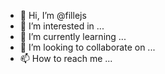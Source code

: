 - 👋 Hi, I’m @fillejs
- 👀 I’m interested in ...
- 🌱 I’m currently learning ...
- 💞️ I’m looking to collaborate on ...
- 📫 How to reach me ...

<!---
fillejs/fillejs is a ✨ special ✨ repository because its `README.md` (this file) appears on your GitHub profile.
You can click the Preview link to take a look at your changes.
--->
